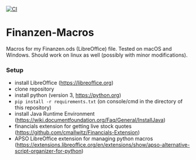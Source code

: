 [![CI](https://github.com/mithem/Finanzen-Macros/actions/workflows/main.yml/badge.svg)](https://github.com/mithem/Finanzen-Macros/actions/workflows/main.yml)

# Finanzen-Macros

Macros for my Finanzen.ods (LibreOffice) file. Tested on macOS and Windows. Should work on linux as well (possibly with
minor modifications).

### Setup

- install LibreOffice (https://libreoffice.org)
- clone repository
- install python (version 3, https://python.org)
- `pip install -r requirements.txt` (on console/cmd in the directory of this repository)
- install Java Runtime Environment (https://wiki.documentfoundation.org/Faq/General/InstallJava)
- financials extension for getting live stock quotes (https://github.com/cmallwitz/Financials-Extension)
- APSO LibreOffice extension for managing python
  macros (https://extensions.libreoffice.org/en/extensions/show/apso-alternative-script-organizer-for-python)
